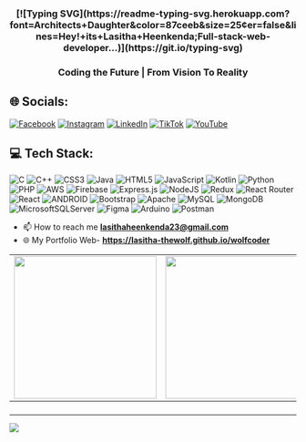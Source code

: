 <h3 align="center">
[![Typing SVG](https://readme-typing-svg.herokuapp.com?font=Architects+Daughter&color=87ceeb&size=25&center=false&lines=Hey!+its+Lasitha+Heenkenda;Full-stack-web-developer...)](https://git.io/typing-svg) 
  </h3>
<h3 align="center"> Coding the Future | From Vision To Reality </h3>


## 🌐 Socials:
[![Facebook](https://img.shields.io/badge/Facebook-%231877F2.svg?logo=Facebook&logoColor=white)](https://facebook.com/lasitha.dilshan.7) [![Instagram](https://img.shields.io/badge/Instagram-%23E4405F.svg?logo=Instagram&logoColor=white)](https://instagram.com/_wolf_coder_) [![LinkedIn](https://img.shields.io/badge/LinkedIn-%230077B5.svg?logo=linkedin&logoColor=white)](https://linkedin.com/in/lasitha-heenkenda) [![TikTok](https://img.shields.io/badge/TikTok-%23000000.svg?logo=TikTok&logoColor=white)](https://tiktok.com/@_wolf_code_) [![YouTube](https://img.shields.io/badge/YouTube-%23FF0000.svg?logo=YouTube&logoColor=white)](https://youtube.com/@UCR28QrhWAVN8JJdAPwDZW6A) 

## 💻 Tech Stack:
![C](https://img.shields.io/badge/c-%2300599C.svg?style=for-the-badge&logo=c&logoColor=white) ![C++](https://img.shields.io/badge/c++-%2300599C.svg?style=for-the-badge&logo=c%2B%2B&logoColor=white) ![CSS3](https://img.shields.io/badge/css3-%231572B6.svg?style=for-the-badge&logo=css3&logoColor=white) ![Java](https://img.shields.io/badge/java-%23ED8B00.svg?style=for-the-badge&logo=java&logoColor=white) ![HTML5](https://img.shields.io/badge/html5-%23E34F26.svg?style=for-the-badge&logo=html5&logoColor=white) ![JavaScript](https://img.shields.io/badge/javascript-%23323330.svg?style=for-the-badge&logo=javascript&logoColor=%23F7DF1E) ![Kotlin](https://img.shields.io/badge/kotlin-%230095D5.svg?style=for-the-badge&logo=kotlin&logoColor=white) ![Python](https://img.shields.io/badge/python-3670A0?style=for-the-badge&logo=python&logoColor=ffdd54) ![PHP](https://img.shields.io/badge/php-%23777BB4.svg?style=for-the-badge&logo=php&logoColor=white) ![AWS](https://img.shields.io/badge/AWS-%23FF9900.svg?style=for-the-badge&logo=amazon-aws&logoColor=white) ![Firebase](https://img.shields.io/badge/firebase-%23039BE5.svg?style=for-the-badge&logo=firebase) ![Express.js](https://img.shields.io/badge/express.js-%23404d59.svg?style=for-the-badge&logo=express&logoColor=%2361DAFB) ![NodeJS](https://img.shields.io/badge/node.js-6DA55F?style=for-the-badge&logo=node.js&logoColor=white) ![Redux](https://img.shields.io/badge/redux-%23593d88.svg?style=for-the-badge&logo=redux&logoColor=white) ![React Router](https://img.shields.io/badge/React_Router-CA4245?style=for-the-badge&logo=react-router&logoColor=white) ![React](https://img.shields.io/badge/react-%2320232a.svg?style=for-the-badge&logo=react&logoColor=%2361DAFB) ![ANDROID](https://img.shields.io/badge/android-%2320232a.svg?style=for-the-badge&logo=android&logoColor=%a4c639) ![Bootstrap](https://img.shields.io/badge/bootstrap-%23563D7C.svg?style=for-the-badge&logo=bootstrap&logoColor=white) ![Apache](https://img.shields.io/badge/apache-%23D42029.svg?style=for-the-badge&logo=apache&logoColor=white) ![MySQL](https://img.shields.io/badge/mysql-%2300f.svg?style=for-the-badge&logo=mysql&logoColor=white) ![MongoDB](https://img.shields.io/badge/MongoDB-%234ea94b.svg?style=for-the-badge&logo=mongodb&logoColor=white) ![MicrosoftSQLServer](https://img.shields.io/badge/Microsoft%20SQL%20Sever-CC2927?style=for-the-badge&logo=microsoft%20sql%20server&logoColor=white) 	![Figma](https://img.shields.io/badge/figma-%23F24E1E.svg?style=for-the-badge&logo=figma&logoColor=white) ![Arduino](https://img.shields.io/badge/-Arduino-00979D?style=for-the-badge&logo=Arduino&logoColor=white) ![Postman](https://img.shields.io/badge/Postman-FF6C37?style=for-the-badge&logo=postman&logoColor=white)

- 📫 How to reach me **lasithaheenkenda23@gmail.com**
- 🌐 My Portfolio Web- **https://lasitha-thewolf.github.io/wolfcoder**



<table>
  <tr>
    <td>
      <img style="display:inline-block;"  height="250" src="https://user-images.githubusercontent.com/127397899/247544241-980a081b-d067-484b-be72-c4823dd5968a.gif" />
    </td>
    <td>
      <img style="display:inline-block;" height="250" src="https://user-images.githubusercontent.com/127397899/247544514-38938714-fe11-4d2e-9317-a0671c5d619d.gif" />
    </td>
  </tr>
</table>



###

###
###
---
[![](https://visitcount.itsvg.in/api?id=lasitha-theWolf&icon=6&color=1)](https://visitcount.itsvg.in)


